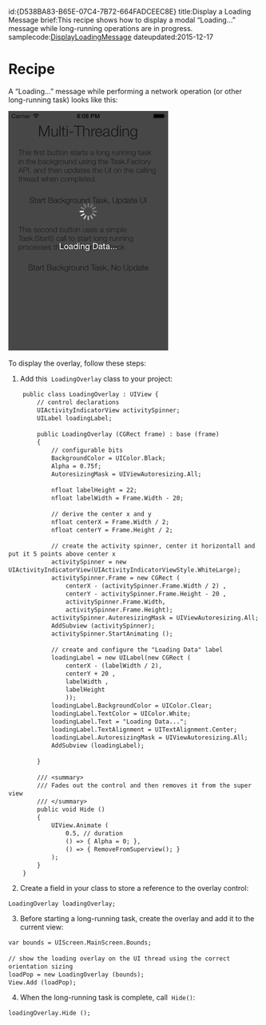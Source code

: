 id:{D538BA83-B65E-07C4-7B72-664FADCEEC8E}
title:Display a Loading Message
brief:This recipe shows how to display a modal “Loading…” message while long-running operations are in progress.
samplecode:[DisplayLoadingMessage](https://github.com/xamarin/recipes/tree/master/ios/standard_controls/popovers/DisplayLoadingMessage)
dateupdated:2015-12-17

# Recipe

A “Loading...” message while performing a network operation (or other
long-running task) looks like this:

 ![](Images/Loading.png)



 To display the overlay, follow these steps:

<ol><li>Add this&nbsp; <code>LoadingOverlay</code>&nbsp;class to your project:</li></ol>

```
	public class LoadingOverlay : UIView {
		// control declarations
		UIActivityIndicatorView activitySpinner;
		UILabel loadingLabel;

		public LoadingOverlay (CGRect frame) : base (frame)
		{
			// configurable bits
			BackgroundColor = UIColor.Black;
			Alpha = 0.75f;
			AutoresizingMask = UIViewAutoresizing.All;

			nfloat labelHeight = 22;
			nfloat labelWidth = Frame.Width - 20;

			// derive the center x and y
			nfloat centerX = Frame.Width / 2;
			nfloat centerY = Frame.Height / 2;

			// create the activity spinner, center it horizontall and put it 5 points above center x
			activitySpinner = new UIActivityIndicatorView(UIActivityIndicatorViewStyle.WhiteLarge);
			activitySpinner.Frame = new CGRect (
				centerX - (activitySpinner.Frame.Width / 2) ,
				centerY - activitySpinner.Frame.Height - 20 ,
				activitySpinner.Frame.Width,
				activitySpinner.Frame.Height);
			activitySpinner.AutoresizingMask = UIViewAutoresizing.All;
			AddSubview (activitySpinner);
			activitySpinner.StartAnimating ();

			// create and configure the "Loading Data" label
			loadingLabel = new UILabel(new CGRect (
				centerX - (labelWidth / 2),
				centerY + 20 ,
				labelWidth ,
				labelHeight
				));
			loadingLabel.BackgroundColor = UIColor.Clear;
			loadingLabel.TextColor = UIColor.White;
			loadingLabel.Text = "Loading Data...";
			loadingLabel.TextAlignment = UITextAlignment.Center;
			loadingLabel.AutoresizingMask = UIViewAutoresizing.All;
			AddSubview (loadingLabel);

		}

		/// <summary>
		/// Fades out the control and then removes it from the super view
		/// </summary>
		public void Hide ()
		{
			UIView.Animate (
				0.5, // duration
				() => { Alpha = 0; },
				() => { RemoveFromSuperview(); }
			);
		}
	}
```

<ol start="2"><li>Create a field in your class to store a reference to the overlay
control:</li></ol>

```
LoadingOverlay loadingOverlay;
```

<ol start="3"><li>Before starting a long-running task, create the overlay and add it to the current view:</li></ol>

```
var bounds = UIScreen.MainScreen.Bounds;

// show the loading overlay on the UI thread using the correct orientation sizing
loadPop = new LoadingOverlay (bounds);
View.Add (loadPop);
```

<ol start="4"><li>When the long-running task is complete, call&nbsp; <code>Hide()</code>:</li></ol>

```
loadingOverlay.Hide ();
```
